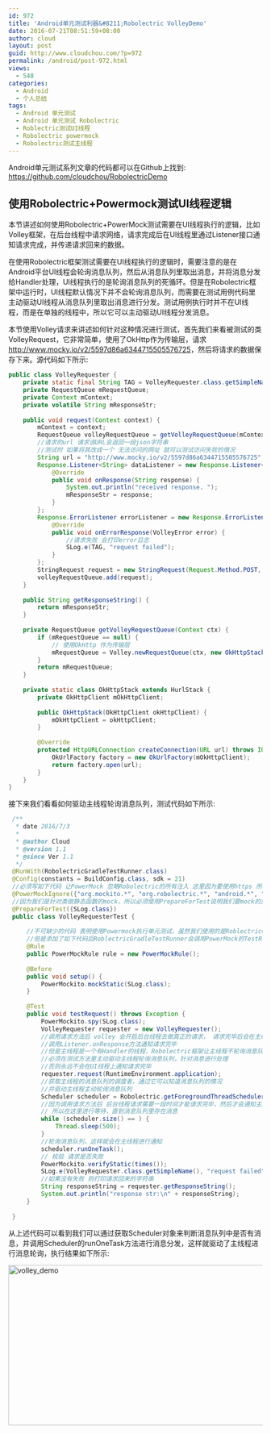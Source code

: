 ```yaml
---
id: 972
title: 'Android单元测试利器&#8211;Robolectric VolleyDemo'
date: 2016-07-21T08:51:59+08:00
author: cloud
layout: post
guid: http://www.cloudchou.com/?p=972
permalink: /android/post-972.html
views:
  - 548
categories:
  - Android
  - 个人总结
tags:
  - Android 单元测试
  - Android 单元测试 Robolectric
  - Roblectric测试UI线程
  - Robolectric powermock
  - Robolectric测试主线程
---
```

Android单元测试系列文章的代码都可以在Github上找到: <a href='https://github.com/cloudchou/RobolectricDemo' target='_blank' >https://github.com/cloudchou/RobolectricDemo</a> 

## 使用Robolectric+Powermock测试UI线程逻辑

本节讲述如何使用Robolectric+PowerMock测试需要在UI线程执行的逻辑，比如Volley框架，在后台线程中请求网络，请求完成后在UI线程里通过Listener接口通知请求完成，并传递请求回来的数据。

在使用Robolectric框架测试需要在UI线程执行的逻辑时，需要注意的是在Android平台UI线程会轮询消息队列，然后从消息队列里取出消息，并将消息分发给Handler处理，UI线程执行的是轮询消息队列的死循环。但是在Robolectric框架中运行时，UI线程默认情况下并不会轮询消息队列，而需要在测试用例代码里主动驱动UI线程从消息队列里取出消息进行分发。测试用例执行时并不在UI线程，而是在单独的线程中，所以它可以主动驱动UI线程分发消息。

本节使用Volley请求来讲述如何针对这种情况进行测试，首先我们来看被测试的类VolleyRequest，它非常简单，使用了OkHttp作为传输层，请求<a href='http://www.mocky.io/v2/5597d86a6344715505576725' target='_blank' >http://www.mocky.io/v2/5597d86a6344715505576725</a>，然后将请求的数据保存下来。源代码如下所示:
 
```java
public class VolleyRequester {
    private static final String TAG = VolleyRequester.class.getSimpleName();
    private RequestQueue mRequestQueue;
    private Context mContext;
    private volatile String mResponseStr;
 
    public void request(Context context) {
        mContext = context;
        RequestQueue volleyRequestQueue = getVolleyRequestQueue(mContext);
        //请求的url 请求该URL会返回一段json字符串
        //测试时 如果将其改成一个 无法访问的网址 就可以测试访问失败的情况
        String url = "http://www.mocky.io/v2/5597d86a6344715505576725";
        Response.Listener<String> dataListener = new Response.Listener<String>() {
            @Override
            public void onResponse(String response) {
                System.out.println("received response. ");
                mResponseStr = response;
            }
        };
        Response.ErrorListener errorListener = new Response.ErrorListener() {
            @Override
            public void onErrorResponse(VolleyError error) {
                //请求失败 会打印error日志
                SLog.e(TAG, "request failed");
            }
        };
        StringRequest request = new StringRequest(Request.Method.POST, url, dataListener, errorListener);
        volleyRequestQueue.add(request);
    }
 
    public String getResponseString() {
        return mResponseStr;
    }
 
    private RequestQueue getVolleyRequestQueue(Context ctx) {
        if (mRequestQueue == null) {
            // 使用OkHttp 作为传输层
            mRequestQueue = Volley.newRequestQueue(ctx, new OkHttpStack(new OkHttpClient()));
        }
        return mRequestQueue;
    }
 
    private static class OkHttpStack extends HurlStack {
        private OkHttpClient mOkHttpClient;
 
        public OkHttpStack(OkHttpClient okHttpClient) {
            mOkHttpClient = okHttpClient;
        }
 
        @Override
        protected HttpURLConnection createConnection(URL url) throws IOException {
            OkUrlFactory factory = new OkUrlFactory(mOkHttpClient);
            return factory.open(url);
        }
    }
}
```


接下来我们看看如何驱动主线程轮询消息队列，测试代码如下所示:


```java
 /**
  * date 2016/7/3
  *
  * @author Cloud
  * @version 1.1
  * @since Ver 1.1
  */
 @RunWith(RobolectricGradleTestRunner.class)
 @Config(constants = BuildConfig.class, sdk = 21)
 //必须写如下代码 让PowerMock 忽略Robolectric的所有注入 这里因为要使用https 所以还需要忽略ssl
 @PowerMockIgnore({"org.mockito.*", "org.robolectric.*", "android.*", "javax.net.ssl.*"})
 //因为我们是针对类做静态函数的mock，所以必须使用PrepareForTest说明我们要mock的类
 @PrepareForTest({SLog.class})
 public class VolleyRequesterTest {
  
     //不可缺少的代码 表明使用Powermock执行单元测试，虽然我们使用的是RoblectricGradleTestRunner来执行单元测试
     //但是添加了如下代码后RoblectricGradleTestRunner会调用PowerMock的TestRunner去执行单元测试
     @Rule
     public PowerMockRule rule = new PowerMockRule();
  
     @Before
     public void setup() {
         PowerMockito.mockStatic(SLog.class);
     }
  
     @Test
     public void testRequest() throws Exception {
         PowerMockito.spy(SLog.class);
         VolleyRequester requester = new VolleyRequester();
         //调用请求方法后 volley 会开启后台线程去做真正的请求， 请求完毕后会在主线程上
         //调用Listener.onResponse方法通知请求完毕
         //但是主线程是一个有Handler的线程，Robolectric框架让主线程不轮询消息队列
         //必须在测试方法里主动驱动主线程轮询消息队列，针对消息进行处理
         //否则永远不会在UI线程上通知请求完毕
         requester.request(RuntimeEnvironment.application);
         //获取主线程的消息队列的调度者，通过它可以知道消息队列的情况
         //并驱动主线程主动轮询消息队列
         Scheduler scheduler = Robolectric.getForegroundThreadScheduler();
         //因为调用请求方法后 后台线程请求需要一段时间才能请求完毕，然后才会通知主线程
         // 所以在这里进行等待，直到消息队列里存在消息
         while (scheduler.size() == ) {
             Thread.sleep(500);
         }
         //轮询消息队列，这样就会在主线程进行通知
         scheduler.runOneTask();
         // 校验 请求是否失败
         PowerMockito.verifyStatic(times());
         SLog.e(VolleyRequester.class.getSimpleName(), "request failed");
         //如果没有失败 则打印请求回来的字符串
         String responseString = requester.getResponseString();
         System.out.println("response str:\n" + responseString);
     }
  
 }
```


从上述代码可以看到我们可以通过获取Scheduler对象来判断消息队列中是否有消息，并调用Scheduler的runOneTask方法进行消息分发，这样就驱动了主线程进行消息轮询，执行结果如下所示:

[<img src="http://www.cloudchou.com/wp-content/uploads/2016/07/volley_demo-1024x318.png" alt="volley_demo" width="1024" height="318" class="aligncenter size-large wp-image-944" srcset="http://www.cloudchou.com/wp-content/uploads/2016/07/volley_demo-1024x318.png 1024w, http://www.cloudchou.com/wp-content/uploads/2016/07/volley_demo-300x93.png 300w, http://www.cloudchou.com/wp-content/uploads/2016/07/volley_demo-768x239.png 768w, http://www.cloudchou.com/wp-content/uploads/2016/07/volley_demo-200x62.png 200w, http://www.cloudchou.com/wp-content/uploads/2016/07/volley_demo.png 1255w" sizes="(max-width: 1024px) 100vw, 1024px" />](http://www.cloudchou.com/wp-content/uploads/2016/07/volley_demo.png)
